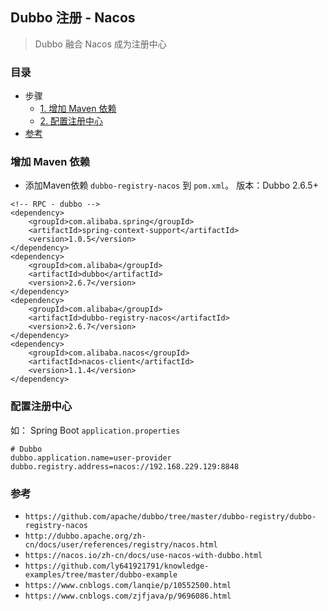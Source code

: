 ## Dubbo 注册 - Nacos

> Dubbo 融合 Nacos 成为注册中心
>

### 目录
* 步骤
    * [1. 增加 Maven 依赖](#增加-Maven-依赖)
    * [2. 配置注册中心](#配置注册中心)
* [参考](#参考)

### 增加 Maven 依赖
* 添加Maven依赖 `dubbo-registry-nacos` 到 `pom.xml`。 版本：Dubbo 2.6.5+
```text
<!-- RPC - dubbo -->
<dependency>
    <groupId>com.alibaba.spring</groupId>
    <artifactId>spring-context-support</artifactId>
    <version>1.0.5</version>
</dependency>
<dependency>
    <groupId>com.alibaba</groupId>
    <artifactId>dubbo</artifactId>
    <version>2.6.7</version>
</dependency>
<dependency>
    <groupId>com.alibaba</groupId>
    <artifactId>dubbo-registry-nacos</artifactId>
    <version>2.6.7</version>
</dependency>
<dependency>
    <groupId>com.alibaba.nacos</groupId>
    <artifactId>nacos-client</artifactId>
    <version>1.1.4</version>
</dependency>
```
### 配置注册中心
如： Spring Boot `application.properties`
```text
# Dubbo
dubbo.application.name=user-provider
dubbo.registry.address=nacos://192.168.229.129:8848
```


### 参考
* `https://github.com/apache/dubbo/tree/master/dubbo-registry/dubbo-registry-nacos`
* `http://dubbo.apache.org/zh-cn/docs/user/references/registry/nacos.html`
* `https://nacos.io/zh-cn/docs/use-nacos-with-dubbo.html`
* `https://github.com/ly641921791/knowledge-examples/tree/master/dubbo-example`
* `https://www.cnblogs.com/lanqie/p/10552500.html`
* `https://www.cnblogs.com/zjfjava/p/9696086.html`
